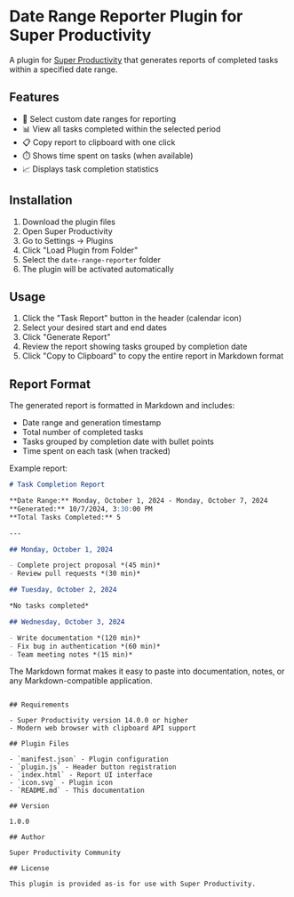 # Date Range Reporter Plugin for Super Productivity

A plugin for [Super Productivity](https://super-productivity.com) that generates reports of completed tasks within a specified date range.

## Features

- 📅 Select custom date ranges for reporting
- 📊 View all tasks completed within the selected period
- 📋 Copy report to clipboard with one click
- ⏱️ Shows time spent on tasks (when available)
- 📈 Displays task completion statistics

## Installation

1. Download the plugin files
2. Open Super Productivity
3. Go to Settings → Plugins
4. Click "Load Plugin from Folder"
5. Select the `date-range-reporter` folder
6. The plugin will be activated automatically

## Usage

1. Click the "Task Report" button in the header (calendar icon)
2. Select your desired start and end dates
3. Click "Generate Report"
4. Review the report showing tasks grouped by completion date
5. Click "Copy to Clipboard" to copy the entire report in Markdown format

## Report Format

The generated report is formatted in Markdown and includes:
- Date range and generation timestamp
- Total number of completed tasks
- Tasks grouped by completion date with bullet points
- Time spent on each task (when tracked)

Example report:
```markdown
# Task Completion Report

**Date Range:** Monday, October 1, 2024 - Monday, October 7, 2024  
**Generated:** 10/7/2024, 3:30:00 PM  
**Total Tasks Completed:** 5

---

## Monday, October 1, 2024

- Complete project proposal *(45 min)*
- Review pull requests *(30 min)*

## Tuesday, October 2, 2024

*No tasks completed*

## Wednesday, October 3, 2024

- Write documentation *(120 min)*
- Fix bug in authentication *(60 min)*
- Team meeting notes *(15 min)*
```

The Markdown format makes it easy to paste into documentation, notes, or any Markdown-compatible application.
```

## Requirements

- Super Productivity version 14.0.0 or higher
- Modern web browser with clipboard API support

## Plugin Files

- `manifest.json` - Plugin configuration
- `plugin.js` - Header button registration
- `index.html` - Report UI interface
- `icon.svg` - Plugin icon
- `README.md` - This documentation

## Version

1.0.0

## Author

Super Productivity Community

## License

This plugin is provided as-is for use with Super Productivity.
